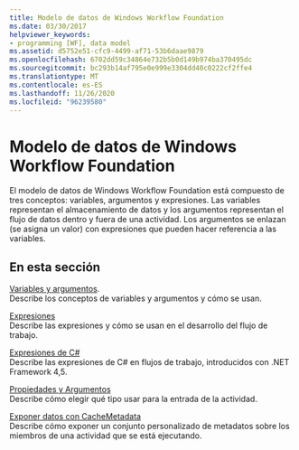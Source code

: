 ```yaml
---
title: Modelo de datos de Windows Workflow Foundation
ms.date: 03/30/2017
helpviewer_keywords:
- programming [WF], data model
ms.assetid: d5752e51-cfc9-4499-af71-53b6daae9879
ms.openlocfilehash: 6702dd59c34864e732b5b0d149b974ba370495dc
ms.sourcegitcommit: bc293b14af795e0e999e3304dd40c0222cf2ffe4
ms.translationtype: MT
ms.contentlocale: es-ES
ms.lasthandoff: 11/26/2020
ms.locfileid: "96239580"
---
```

# <a name="windows-workflow-foundation-data-model"></a>Modelo de datos de Windows Workflow Foundation

El modelo de datos de Windows Workflow Foundation está compuesto de tres conceptos: variables, argumentos y expresiones. Las variables representan el almacenamiento de datos y los argumentos representan el flujo de datos dentro y fuera de una actividad. Los argumentos se enlazan (se asigna un valor) con expresiones que pueden hacer referencia a las variables.  
  
## <a name="in-this-section"></a>En esta sección  

 [Variables y argumentos](variables-and-arguments.md).  
 Describe los conceptos de variables y argumentos y cómo se usan.  
  
 [Expresiones](expressions.md)  
 Describe las expresiones y cómo se usan en el desarrollo del flujo de trabajo.  
  
 [Expresiones de C#](csharp-expressions.md)  
 Describe las expresiones de C# en flujos de trabajo, introducidos con .NET Framework 4,5.  
  
 [Propiedades y Argumentos](properties-vs-arguments.md)  
 Describe cómo elegir qué tipo usar para la entrada de la actividad.  
  
 [Exponer datos con CacheMetadata](exposing-data-with-cachemetadata.md)  
 Describe cómo exponer un conjunto personalizado de metadatos sobre los miembros de una actividad que se está ejecutando.
